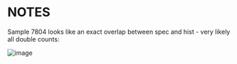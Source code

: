 # NOTES

Sample 7804 looks like an exact overlap between spec and hist - very likely all double counts:

![image](https://user-images.githubusercontent.com/94803263/222443549-f0cad01b-17bb-4834-aff3-825d4cb0e9bc.png)
